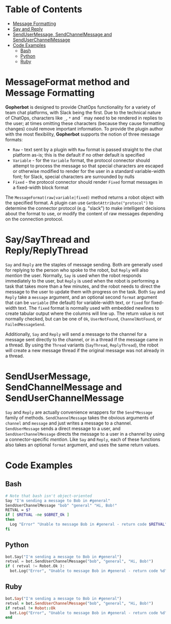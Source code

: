 Table of Contents
=================

  * [Message Formatting](#message-formatting)
  * [Say and Reply](#say-and-reply)
  * [SendUserMessage, SendChannelMessage and SendUserChannelMessage](#sendusermessage-sendchannelmessage-and-senduserchannelmessage)
  * [Code Examples](#code-examples)
    * [Bash](#bash)
    * [Python](#python)
    * [Ruby](#ruby)

# MessageFormat method and Message Formatting
**Gopherbot** is designed to provide ChatOps functionality for a variety of team
chat platforms, with Slack being the first. Due to the technical nature of ChatOps,
characters like `_`, `*` and ` may need to be rendered in replies to the user;
at times omitting these characters (because they cause formatting changes) could
remove important information. To provide the plugin author with the most flexibility,
**Gopherbot** supports the notion of three message formats:
* `Raw` - text sent by a plugin with `Raw` format is passed straight to the chat platform as-is; this is the default if no other default is specified
* `Variable` - for the `Variable` format, the protocol connector should attempt to process the message so that special characters are escaped or otherwise modified to render for the user in a standard variable-width font; for Slack, special characters are surrounded by nulls
* `Fixed` - the protocol connector should render `Fixed` format messages in a fixed-width block format

The `MessageFormat(raw|variable|fixed)` method returns a robot object with the specified format. A plugin can use
`GetBotAttribute("protocol")` to determine the connector protocol (e.g. "slack") to make intelligent decisions
about the format to use, or modify the content of raw messages depending on the connection protocol.

# Say/SayThread and Reply/ReplyThread
`Say` and `Reply` are the staples of message sending. Both are generally used for replying to the person who spoke to the robot, but `Reply` will also _mention_ the user. Normally, `Say` is used when the robot responds immediately to the user, but `Reply` is used when the robot is performing a task that takes more than a few minutes, and the robot needs to direct the message to the user to update them with progress on the task. Both `Say` and `Reply` take a `message` argument, and an optional second `format` argument that can be `variable` (the default) for variable-width text, or `fixed` for fixed-width text. The `fixed` format is normally used with embedded newlines to create tabular output where the columns will line up. The return value is not normally checked, but can be one of `Ok`, `UserNotFound`, `ChannelNotFound`, or `FailedMessageSend`.

Additionally, `Say` and `Reply` will send a message to the channel for a message sent directly to the channel, or in a thread if the message came in a thread. By using the `Thread` variants (`SayThread`, `ReplyThread`), the robot will create a new message thread if the original message was not already in a thread.

# SendUserMessage, SendChannelMessage and SendUserChannelMessage
`Say` and `Reply` are actually convenience wrappers for the `Send*Message` family of methods. `SendChannelMessage` takes the obvious arguments of `channel` and `message` and just writes a message to a channel. `SendUserMessage` sends a direct message to a user, and `SendUserChannelMessage` directs the message to a user in a channel by using a connector-specific _mention_. Like `Say` and `Reply`, each of these functions also takes an optional `format` argument, and uses the same return values.

# Code Examples
## Bash
```bash
# Note that bash isn't object-oriented
Say "I'm sending a message to Bob in #general"
SendUserChannelMessage "bob" "general" "Hi, Bob!"
RETVAL = $?
if [ $RETVAL -ne $GBRET_Ok ]
then
  Log "Error" "Unable to message Bob in #general - return code $RETVAL"
fi
```

## Python
```python
bot.Say("I'm sending a message to Bob in #general")
retval = bot.SendUserChannelMessage("bob", "general", "Hi, Bob!")
if ( retval != Robot.Ok ):
  bot.Log("Error", "Unable to message Bob in #general - return code %d" % retval)
```

## Ruby
```ruby
bot.Say("I'm sending a message to Bob in #general")
retval = bot.SendUserChannelMessage("bob", "general", "Hi, Bob!")
if retval != Robot::Ok
  bot.Log("Error", "Unable to message Bob in #general - return code %d" % retval)
end
```
